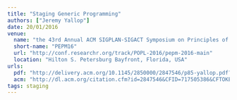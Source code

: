 ```yaml
---
title: "Staging Generic Programming"
authors: ["Jeremy Yallop"]
date: 20/01/2016
venue:
  name: "the 43rd Annual ACM SIGPLAN-SIGACT Symposium on Principles of Programming Languages"
  short-name: "PEPM16"
  url: "http://conf.researchr.org/track/POPL-2016/pepm-2016-main"
  location: "Hilton S. Petersburg Bayfront, Florida, USA"
urls:
  pdf: "http://delivery.acm.org/10.1145/2850000/2847546/p85-yallop.pdf?ip=51.7.169.156&id=2847546&acc=OPENTOC&key=4D4702B0C3E38B35%2E4D4702B0C3E38B35%2E4D4702B0C3E38B35%2E9F04A3A78F7D3B8D&CFID=717505386&CFTOKEN=48168963&__acm__=1484833616_d08a2ca64b29c43a3e1fdbb49b9b9f76"
  acm: "http://dl.acm.org/citation.cfm?id=2847546&CFID=717505386&CFTOKEN=48168963"
tags: staging
---
```

